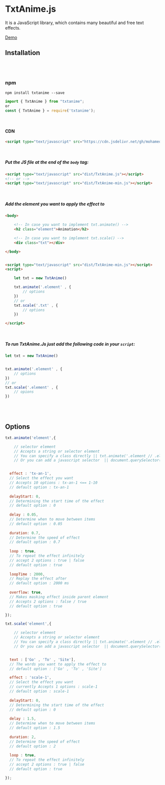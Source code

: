 # TxtAnime.js
It is a JavaScript library, which contains many beautiful and free text effects.

<a href="#">Demo</a>

## Installation

<br>
<br>

### npm
````
npm install txtanime --save
````
````javascript
import { TxtAnime } from "txtanime";
or 
const { TxtAnime } = require('txtanime');
````

<br>

#### CDN
````html
<script type="text/javascript" src="https://cdn.jsdelivr.net/gh/mohamedfrindi/TxtAnime.js/dist/TxtAnime-min.js"></script>
````

<br>

##### Put the JS file at the end of the <code>body</code> tag:
````html
<script type="text/javascript" src="dist/TxtAnime.js"></script>
<!-- or -->
<script type="text/javascript" src="dist/TxtAnime-min.js"></script>
````

<br>

##### Add the element you want to apply the effect to
````html
<body>

    <!-- In case you want to implement txt.animate() -->
    <h2 class="element">Animation</h2>

    <!-- In case you want to implement txt.scale() -->
    <div class="txt"></div>

</body>


<script type="text/javascript" src="dist/TxtAnime-min.js"></script>
<script>

    let txt = new TxtAnime()

    txt.animate('.element' , {
        // options
    })
    // or 
    txt.scale('.txt' , {
        // options
    })

</script>
````

<br>

##### To run TxtAnime.Js just add the following code in your <code>script</code>:
````javascript
let txt = new TxtAnime()


txt.animate('.element' , {
    // options
})
// or
txt.scale('.element' , {
    // opions
})
````

<br>
<br>

## Options
````javascript
txt.animate('element',{

    // selector element
    // Accepts a string or selector element
    // You can specify a class directly || txt.animate('.element // .elements')
    // Or you can add a javascript selector  || document.querySelector('.element') or document.querySelectorAll('.elements')


  effect : 'tx-an-1',
  // Select the effect you want
  // Accepts 10 options : tx-an-1 <== 1-10
  // default option : tx-an-1
  
  delayStart: 0,
  // Determining the start time of the effect
  // default option : 0
  
  delay : 0.05,
  // Determine when to move between items
  // default option : 0.05
  
  duration: 0.7,
  // Determine the speed of effect
  // default option : 0.7
  
  loop : true,
  // To repeat the effect infinitely
  // accept 2 options : true | false
  // default option : true
  
  loopTime : 2000,
  // Replay the effect after
  // default option : 2000 ms
  
  overflow: true,
  // Makes masking effect inside parent element
  // Accepts 2 options : false / true
  // default option : true

});

txt.scale('element',{

    // selector element
    // Accepts a string or selector element
    // You can specify a class directly || txt.animate('.element // .elements')
    // Or you can add a javascript selector  || document.querySelector('.element') or document.querySelectorAll('.elements')


  text : ['Go' , 'To' , 'Site'],
  // The words you want to apply the effect to
  // default option : ['Go' , 'To' , 'Site']

  effect : 'scale-1',
  // Select the effect you want
  // currently Accepts 1 options : scale-1
  // default option : scale-1
  
  delayStart: 0,
  // Determining the start time of the effect
  // default option : 0
  
  delay : 1.5,
  // Determine when to move between items
  // default option : 1.5
  
  duration: 2,
  // Determine the speed of effect
  // default option : 2
  
  loop : true,
  // To repeat the effect infinitely
  // accept 2 options : true | false
  // default option : true

});
````